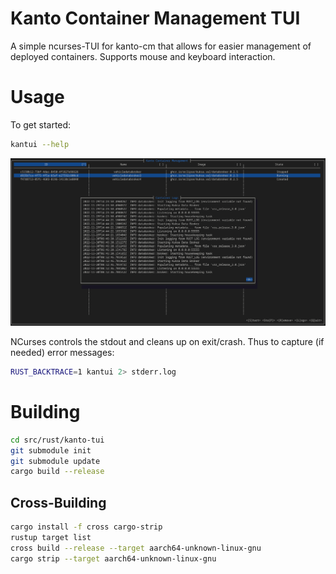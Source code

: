 # Kanto Container Management TUI

A simple ncurses-TUI for kanto-cm that allows for easier management of deployed containers. Supports mouse and keyboard interaction.

# Usage

 To get started:

```bash
kantui --help
```

![Screenshot](misc/kantocmcurses-ss.png)

NCurses controls the stdout and cleans up on exit/crash. Thus to capture (if needed) error messages:

```bash
RUST_BACKTRACE=1 kantui 2> stderr.log
```

# Building

```bash
cd src/rust/kanto-tui
git submodule init
git submodule update
cargo build --release
```

## Cross-Building

```bash
cargo install -f cross cargo-strip
rustup target list
cross build --release --target aarch64-unknown-linux-gnu
cargo strip --target aarch64-unknown-linux-gnu
```